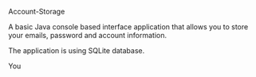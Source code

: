 Account-Storage

A basic Java console based interface application that allows you to store your emails, password and account information.

The application is using SQLite database.

You


